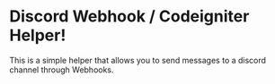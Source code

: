 # Discord Webhook / Codeigniter Helper!

This is a simple helper that allows you to send messages to a discord channel through Webhooks.
